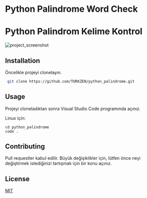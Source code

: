 # Python Palindrome Word Check
# Python Palindrom Kelime Kontrol

![project_screenshot](https://i.hizliresim.com/fq1c14b.png)


## Installation

Öncelikle projeyi clonelayın. 

```bash
 git clone https://github.com/TURKZEN/python_palindrome.git

```

## Usage

Projeyi cloneladıktan sonra Visual Studio Code programında açınız.

Linux için:
```linux
cd python_palindrome
code .
```

## Contributing
Pull requestler kabul edilir. Büyük değişiklikler için, lütfen önce neyi değiştirmek istediğinizi tartışmak için bir konu açınız.


## License
[MIT](https://choosealicense.com/licenses/mit/)

